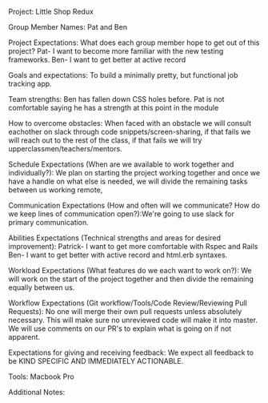 Project: Little Shop Redux

Group Member Names: Pat and Ben

Project Expectations:
What does each group member hope to get out of this project?
Pat- I want to become more familiar with the new testing frameworks.
Ben- I want to get better at active record


Goals and expectations:
To build a minimally pretty, but functional job tracking app.

Team strengths:
Ben has fallen down CSS holes before.
Pat is not comfortable saying he has a strength at this point in the module

How to overcome obstacles:
When faced with an obstacle we will consult eachother on slack through code snippets/screen-sharing, if that fails we will reach out to the rest of the class, if that fails we will try upperclassmen/teachers/mentors.

Schedule Expectations (When are we available to work together and individually?): We plan on starting the project working together and once we have a handle on what else is needed, we will divide the remaining tasks between us working remote,

Communication Expectations (How and often will we communicate? How do we keep lines of communication open?):We're going to use slack for primary communication.  

Abilities Expectations (Technical strengths and areas for desired improvement):
Patrick- I want to get more comfortable with Rspec and Rails
Ben- I want to get better with active record and html.erb syntaxes.

Workload Expectations (What features do we each want to work on?):
We will work on the start of the project together and then divide the remaining equally between us.

Workflow Expectations (Git workflow/Tools/Code Review/Reviewing Pull Requests): No one will merge their own pull requests unless absolutely necessary.  This will make sure no unreviewed code will make it into master.  We will use comments on our PR's to explain what is going on if not apparent.

Expectations for giving and receiving feedback:
We expect all feedback to be KIND SPECIFIC AND IMMEDIATELY ACTIONABLE.

Tools: Macbook Pro

Additional Notes:
